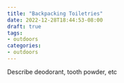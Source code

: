 ```yaml
---
title: "Backpacking Toiletries"
date: 2022-12-28T18:44:53-08:00
draft: true
tags:
- outdoors
categories:
- outdoors
---
```


Describe deodorant, tooth powder, etc
